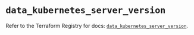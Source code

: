 # `data_kubernetes_server_version`

Refer to the Terraform Registry for docs: [`data_kubernetes_server_version`](https://registry.terraform.io/providers/hashicorp/kubernetes/2.38.0/docs/data-sources/server_version).
